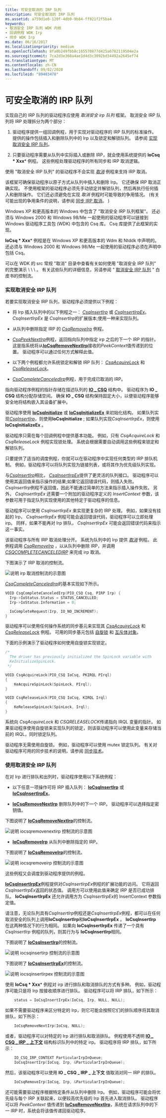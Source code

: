 ```yaml
---
title: 可安全取消的 IRP 队列
description: 可安全取消的 IRP 队列
ms.assetid: a759d1e0-120f-4db9-9b84-ff921f2f5ba4
keywords:
- 取消安全 IRP 队列 WDK 内核
- 回调例程 WDK Irp
- 同步 WDK Irp
ms.date: 06/16/2017
ms.localizationpriority: medium
ms.openlocfilehash: 8fa0b249fbb8c165570877d425a6782119504e2a
ms.sourcegitcommit: 7ca2d3e360a4ae1d4d3c3092bd34492a2645ef74
ms.translationtype: MT
ms.contentlocale: zh-CN
ms.lasthandoff: 09/02/2020
ms.locfileid: "89403478"
---
```

# <a name="cancel-safe-irp-queues"></a>可安全取消的 IRP 队列





实现自己的 IRP 队列的驱动程序应使用 *取消安全 irp 队列* 框架。 取消安全 IRP 队列将 IRP 处理拆分为两个部分：

1. 驱动程序提供一组回调例程，用于实现对驱动程序的 IRP 队列的标准操作。 提供的操作包括插入和删除队列中的 Irp 以及锁定和解锁队列。 请参阅 [实现取消安全 IRP 队列](#ddk-implementing-the-cancel-safe-irp-queue-kg)。

2. 只要驱动程序需要从队列中实际插入或删除 IRP，就会使用系统提供的 **IoCsq * Xxx*** 例程。 这些例程处理驱动程序的所有同步和 IRP 取消逻辑。

使用 "取消安全 IRP 队列" 的驱动程序不会实现 [*取消*](/windows-hardware/drivers/ddi/wdm/nc-wdm-driver_cancel) 例程来支持 IRP 取消。

该框架可确保驱动程序以原子方式从队列中插入和删除 Irp。 它还确保 IRP 取消正确实现。 不使用框架的驱动程序必须先手动锁定并解锁队列，然后再执行任何插入和删除操作。 它们还必须避免在实现 *取消* 例程时可能导致的争用情况。  (有关可能出现的争用条件的说明，请参阅 [同步 IRP 取消](synchronizing-irp-cancellation.md)。 ) 

Windows XP 和更高版本的 Windows 中包含了 "取消安全 IRP 队列框架"。 还必须与 Windows 2000 和 Windows 98/Me 一起使用的驱动程序可以链接到 Windows 驱动程序工具包 (WDK) 中包含的 Csq 库。 Csq 库提供了此框架的实现。

**IoCsq * Xxx*** 例程是在 Windows XP 和更高版本的 Wdm 和 Ntddk 中声明的。 还必须与 Windows 2000 和 Windows 98/Me 一起使用的驱动程序必须在声明中包括 Csq。

可以在 WDK 的 src 常规 "取消" 目录中查看有关如何使用 "取消安全 IRP 队列" 的完整演示 \\ \\ \\ 。 有关这些队列的详细信息，另请参阅 " [取消安全 IRP 队列](https://go.microsoft.com/fwlink/p/?linkid=57844) " 白皮书的控制流。

### <a name="implementing-the-cancel-safe-irp-queue"></a><a href="" id="ddk-implementing-the-cancel-safe-irp-queue-kg"></a>实现取消安全 IRP 队列

若要实现取消安全 IRP 队列，驱动程序必须提供以下例程：

-   将 Irp 插入队列中的以下例程之一： [*CsqInsertIrp*](/windows-hardware/drivers/ddi/wdm/nc-wdm-io_csq_insert_irp) 或 [*CsqInsertIrpEx*](/windows-hardware/drivers/ddi/wdm/nc-wdm-io_csq_insert_irp_ex)。 *CsqInsertIrpEx* 是 *CsqInsertIrp*的扩展版本;使用一种来实现队列。

-   从队列中删除指定 IRP 的 [*CsqRemoveIrp*](/windows-hardware/drivers/ddi/wdm/nc-wdm-io_csq_remove_irp) 例程。

-   [*CsqPeekNextIrp*](/windows-hardware/drivers/ddi/wdm/nc-wdm-io_csq_peek_next_irp)例程，返回指向队列中指定 irp 之后的下一个 IRP 的指针。 这是指系统将从[**IoCsqRemoveNextIrp**](/windows-hardware/drivers/ddi/wdm/nf-wdm-iocsqremovenextirp)接收的*PeekContext*值传递到的位置。 驱动程序可以通过任何方式解释此值。

-   以下两个例程都允许系统锁定和解锁 IRP 队列： [*CsqAcquireLock*](/windows-hardware/drivers/ddi/wdm/nc-wdm-io_csq_acquire_lock) 和 [*CsqReleaseLock*](/windows-hardware/drivers/ddi/wdm/nc-wdm-io_csq_release_lock)。

-   [*CsqCompleteCanceledIrp*](/windows-hardware/drivers/ddi/wdm/nc-wdm-io_csq_complete_canceled_irp)例程，用于完成已取消的 IRP。

指向驱动程序例程的指针存储在描述队列的 [**IO \_ CSQ**](./eprocess.md) 结构中。 驱动程序为 **IO \_ CSQ** 结构分配存储空间。 确保 **IO \_ CSQ** 结构保持固定大小，以便驱动程序能够安全地将结构嵌入其设备扩展中。

驱动程序使用 [**IoCsqInitialize**](/windows-hardware/drivers/ddi/wdm/nf-wdm-iocsqinitialize) 或 [**IoCsqInitializeEx**](/windows-hardware/drivers/ddi/wdm/nf-wdm-iocsqinitializeex) 来初始化结构。 如果队列实现[*CsqInsertIrp*](/windows-hardware/drivers/ddi/wdm/nc-wdm-io_csq_insert_irp)，则使用**IoCsqInitialize** ; 如果队列实现*CsqInsertIrpEx*，则使用**IoCsqInitializeEx** 。

驱动程序只需在每个回调例程中提供基本功能。 例如，只有 *CsqAcquireLock* 和 *CsqReleaseLock* 例程实现锁处理。 系统会根据需要自动调用这些例程来锁定和解锁队列。

只要提供了适当的调度例程，你就可以在驱动程序中实现任何类型的 IRP 排队机制。 例如，驱动程序可以将队列实现为链接列表，或将其作为优先级队列实现。

与[*CsqInsertIrp*](/windows-hardware/drivers/ddi/wdm/nc-wdm-io_csq_insert_irp)相比， [*CsqInsertIrpEx*](/windows-hardware/drivers/ddi/wdm/nc-wdm-io_csq_insert_irp_ex)提供了更灵活的队列接口。 驱动程序可以使用其返回值来指示操作的结果;如果它返回错误代码，则插入失败。 *CsqInsertIrp*例程不返回值，因此不能通过简单的方法来指示插入操作失败。 另外， *CsqInsertIrpEx* 还需要一个附加的驱动程序定义的 *InsertContext* 参数，该参数可用于指定队列实现使用的其他特定于驱动程序的信息。

驱动程序可以使用 *CsqInsertIrpEx* 来实现更复杂的 IRP 处理。 例如，如果没有挂起的 Irp， *CsqInsertIrpEx* 例程可能会返回错误代码，驱动程序可以立即处理 irp。 同样，如果不能再对 Irp 排队， *CsqInsertIrpEx* 可能会返回错误代码来指示这一事实。

该驱动程序与所有 IRP 取消处理分开。 系统为队列中的 Irp 提供 [*取消*](/windows-hardware/drivers/ddi/wdm/nc-wdm-driver_cancel) 例程。 此例程调用 [*CsqRemoveIrp*](/windows-hardware/drivers/ddi/wdm/nc-wdm-io_csq_remove_irp) ，以从队列中删除 IRP，并调用 [*CSQCOMPLETECANCELEDIRP*](/windows-hardware/drivers/ddi/wdm/nc-wdm-io_csq_complete_canceled_irp) 来完成 irp 取消。

下图演示了 IRP 取消的控制流。

![说明 irp 取消控制流的示意图](images/5cancelingirp.png)

[*CsqCompleteCanceledIrp*](/windows-hardware/drivers/ddi/wdm/nc-wdm-io_csq_complete_canceled_irp)的基本实现如下所示。

```cpp
VOID CsqCompleteCanceledIrp(PIO_CSQ Csq, PIRP Irp) {
  Irp->IoStatus.Status = STATUS_CANCELLED;
  Irp->IoStatus.Information = 0;

  IoCompleteRequest(Irp, IO_NO_INCREMENT);
}
```

驱动程序可以使用任何操作系统的同步基元来实现其 [*CsqAcquireLock*](/windows-hardware/drivers/ddi/wdm/nc-wdm-io_csq_acquire_lock) 和 [*CsqReleaseLock*](/windows-hardware/drivers/ddi/wdm/nc-wdm-io_csq_release_lock) 例程。 可用的同步基元包括 [自旋锁](./introduction-to-spin-locks.md) 和 [互斥体对象](introduction-to-mutex-objects.md)。

下面的示例演示了驱动程序如何使用自旋锁实现锁定。

```cpp
/* 
  The driver has previously initialized the SpinLock variable with
  KeInitializeSpinLock.
 */

VOID CsqAcquireLock(PIO_CSQ IoCsq, PKIRQL PIrql)
{
    KeAcquireSpinLock(SpinLock, PIrql);
}

VOID CsqReleaseLock(PIO_CSQ IoCsq, KIRQL Irql)
{
    KeReleaseSpinLock(SpinLock, Irql);
}
```

系统向 *CsqAcquireLock* 和 *CSQRELEASELOCK*传递指向 IRQL 变量的指针。 如果驱动程序使用自旋锁来实现队列的锁定，则该驱动程序可以使用此变量来存储当前的 IRQL，同时锁定队列。

驱动程序无需使用自旋锁。 例如，驱动程序可以使用 mutex 锁定队列。 有关对驱动程序可用的同步技术的说明，请参阅 [同步技术](introduction-to-kernel-dispatcher-objects.md)。

### <a name="using-the-cancel-safe-irp-queue"></a><a href="" id="ddk-using-the-cancel-safe-irp-queue-kg"></a>使用取消安全 IRP 队列

在对 Irp 进行排队和出列时，驱动程序使用以下系统例程：

-   以下任意一项操作可将 IRP 插入队列： [**IoCsqInsertIrp**](/windows-hardware/drivers/ddi/wdm/nf-wdm-iocsqinsertirp) 或 [**IoCsqInsertIrpEx**](/windows-hardware/drivers/ddi/wdm/nf-wdm-iocsqinsertirpex)。

-   [**IoCsqRemoveNextIrp**](/windows-hardware/drivers/ddi/wdm/nf-wdm-iocsqremovenextirp) 删除队列中的下一个 IRP。 驱动程序可以选择指定密钥值。

下图说明了 [**IoCsqRemoveNextIrp**](/windows-hardware/drivers/ddi/wdm/nf-wdm-iocsqremovenextirp)的控制流。

![说明 iocsqremovenextirp 控制流的示意图](images/4iocsqremovenextirp.png)

-   [**IoCsqRemoveIrp**](/windows-hardware/drivers/ddi/wdm/nf-wdm-iocsqremoveirp) 从队列中删除指定的 IRP。

下图说明了 [**IoCsqRemoveIrp**](/windows-hardware/drivers/ddi/wdm/nf-wdm-iocsqremoveirp)的控制流。

![说明 iocsqremoveirp 控制流的示意图](images/3iocsqremoveirp.png)

这些例程又会调度到驱动程序提供的例程。

[**IoCsqInsertIrpEx**](/windows-hardware/drivers/ddi/wdm/nf-wdm-iocsqinsertirpex)例程提供对*CsqInsertIrpEx*例程的扩展功能的访问。 它将返回 *CsqInsertIrpEx*返回的状态值。 调用方可以使用此值来确定 IRP 是否已成功排队。 **IoCsqInsertIrpEx** 还允许调用方为 *CsqInsertIrpEx*的 InsertContext 参数指定值。

请注意，无论队列具有*CsqInsertIrp*例程还是*CsqInsertIrpEx*例程，都可以在任何取消安全的队列上调用**IoCsqInsertIrp**和**IoCsqInsertIrpEx** 。 **IoCsqInsertIrp** 在这两种情况下的行为相同。 如果向 **IoCsqInsertIrpEx** 传递了一个具有 *CsqInsertIrp* 例程的队列，则其行为与 **IoCsqInsertIrp**相同。

下图说明了 [**IoCsqInsertIrp**](/windows-hardware/drivers/ddi/wdm/nf-wdm-iocsqinsertirp)的控制流。

![说明 iocsqinsertirp 控制流的示意图](images/iocsqinsertirp.png)

下图说明了 [**IoCsqInsertIrpEx**](/windows-hardware/drivers/ddi/wdm/nf-wdm-iocsqinsertirpex)的控制流。

![说明 iocsqinsertirpex 控制流的示意图](images/2iocsqinitializeex.png)

使用 **IoCsq * Xxx*** 例程对 irp 进行排队和取消排队的方式有多种。 例如，驱动程序可能只是将 Irp 按接收顺序进行排队。 驱动程序可以将 IRP 排队，如下所示：

```cpp
    status = IoCsqInsertIrpEx(IoCsq, Irp, NULL, NULL);
```

如果不需要驱动程序来区分特定的 Irp，则它可能会按照它们的排队顺序将其取消排队，如下所示：

```cpp
    IoCsqRemoveNextIrp(IoCsq, NULL);
```

或者，驱动程序可以对特定的 Irp 进行排队和取消排队。 例程使用不透明 [**IO \_ CSQ \_ IRP \_ 上下文**](./eprocess.md) 结构标识队列中的特定 irp。 驱动程序将 IRP 排队，如下所示：

```cpp
    IO_CSQ_IRP_CONTEXT ParticularIrpInQueue;
    IoCsqInsertIrp(IoCsq, Irp, &ParticularIrpInQueue);
```

然后，该驱动程序可以使用 **IO \_ CSQ \_ IRP \_ 上下文** 值取消对同一 IRP 的排队。

```cpp
    IoCsqRemoveIrp(IoCsq, Irp, &ParticularIrpInQueue);
```

还可能需要驱动程序根据特定条件从队列中删除 Irp。 例如，驱动程序可能会将优先级与每个 IRP 关联起来，以便较高优先级的 Irp 首先进入取消排队。 驱动程序可以将 *PeekContext* 值传递到 [**IoCsqRemoveNextIrp**](/windows-hardware/drivers/ddi/wdm/nf-wdm-iocsqremovenextirp)，系统在请求队列中的下一 IRP 时，系统会将该值传递回驱动程序。

 

